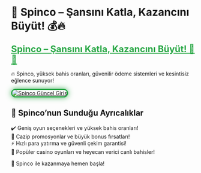 # 🎯 Spinco – Şansını Katla, Kazancını Büyüt! 💰🔥  

<a href="https://cutt.ly/SpincoLink" title="Spinco Güncel Giriş" style="color: #28a745; font-size: 24px; font-weight: bold;">Spinco – Şansını Katla, Kazancını Büyüt! 🎰💎</a>  

🔥 Spinco, yüksek bahis oranları, güvenilir ödeme sistemleri ve kesintisiz eğlence sunuyor!  

<a href="https://cutt.ly/SpincoLink" title="Spinco Güncel Giriş">  
<img src="https://i.ibb.co/BtMhhf6/g-venligiris.jpg" alt="Spinco Güncel Giriş" style="max-width: 100%; border: 3px solid #28a745; border-radius: 15px; box-shadow: 0px 0px 15px rgba(40, 167, 69, 0.8);">  
</a>  

## 🚀 Spinco’nun Sunduğu Ayrıcalıklar  
✔️ Geniş oyun seçenekleri ve yüksek bahis oranları!  
🎁 Cazip promosyonlar ve büyük bonus fırsatları!  
⚡️ Hızlı para yatırma ve güvenli çekim garantisi!  
🎲 Popüler casino oyunları ve heyecan verici canlı bahisler!  

💎 Spinco ile kazanmaya hemen başla!

